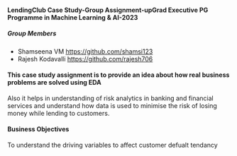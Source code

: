 #### LendingClub Case Study-Group Assignment-upGrad Executive PG Programme in Machine Learning & AI-2023  

##### Group Members
* Shamseena VM https://github.com/shamsi123
* Rajesh Kodavalli https://github.com/rajesh706 

#### This case study assignment is to provide an idea about how real business problems are solved using EDA
Also it helps in understanding of risk analytics in banking and financial services and understand how data is used to minimise the risk of losing money while lending to customers.

#### Business Objectives
To understand the driving variables to affect customer defualt tendancy

